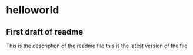# helloworld
## First draft of readme
This is the description of the readme file
this is the latest version of the file


